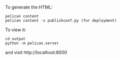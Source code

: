 To generate the HTML:

```
pelican content
pelican content -s publishconf.py (for deployment)
```

To view it:

```
cd output
python -m pelican.server
```
and visit http://localhost:8000